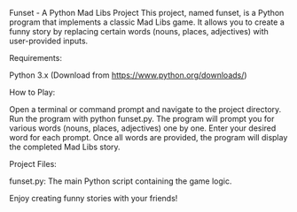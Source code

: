 Funset - A Python Mad Libs Project
This project, named funset, is a Python program that implements a classic Mad Libs game. It allows you to create a funny story by replacing certain words (nouns, places, adjectives) with user-provided inputs.

Requirements:

Python 3.x (Download from https://www.python.org/downloads/)

How to Play:

Open a terminal or command prompt and navigate to the project directory.
Run the program with python funset.py.
The program will prompt you for various words (nouns, places, adjectives) one by one.
Enter your desired word for each prompt.
Once all words are provided, the program will display the completed Mad Libs story.

Project Files:

funset.py: The main Python script containing the game logic.

Enjoy creating funny stories with your friends!
